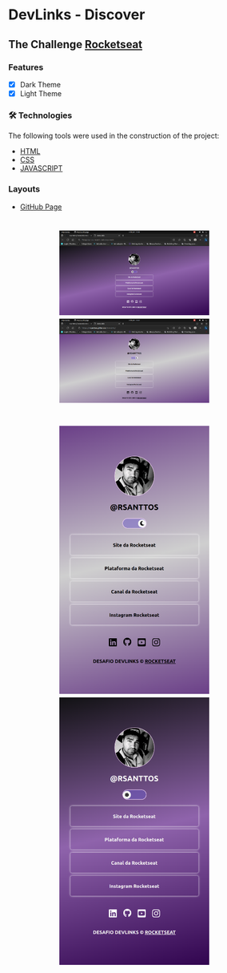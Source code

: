 # DevLinks - Discover
## The Challenge [Rocketseat](https://www.rocketseat.com.br/)

### Features
- [x] Dark Theme
- [x] Light Theme

### 🛠 Technologies

The following tools were used in the construction of the project:

- [HTML](https://developer.mozilla.org/en-US/docs/Web/HTML)
- [CSS](https://developer.mozilla.org/en-US/docs/Web/CSS)
- [JAVASCRIPT](https://developer.mozilla.org/en-US/docs/Web/JavaScript)

### Layouts
- [GitHub Page](https://r-santtos.github.io/DevLinks/)

<h1 align="center">
  <img alt="DevLinks" title="layout" src="https://raw.githubusercontent.com/r-santtos/DevLinks/main/assets/dark-desk.png" width="300" />
  <img alt="DevLinks" title="layout" src="https://raw.githubusercontent.com/r-santtos/DevLinks/main/assets/light-desk.png"width="300" />
</h1>

<h1 align="center">
  <img alt="DevLinks" title="layout" src="https://raw.githubusercontent.com/r-santtos/DevLinks/main/assets/ligh-mobile.png" width="300" />
  <img alt="DevLinks" title="layout" src="https://raw.githubusercontent.com/r-santtos/DevLinks/main/assets/dark-mobile.png"width="300" />
</h1>
